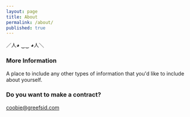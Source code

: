 ```yaml
---
layout: page
title: About
permalink: /about/
published: true
---
```


／人◕ ‿‿ ◕人＼

### More Information

A place to include any other types of information that you'd like to include about yourself. 

### Do you want to make a contract?

[coobie@greefsid.com](mailto:coobie@greefsid.com)